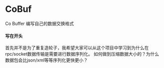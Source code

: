 # CoBuf
Co Buffer 编写自己的数据交换格式

#### 写在开头
首先并不是为了重复造轮子，我希望大家可以从这个项目中学习到为什么在rpc/socket数据传输是需要进行数据序列化。
如何做到压缩数据大小的？为什么数据包会比json/xml等等序列化更快更小？
